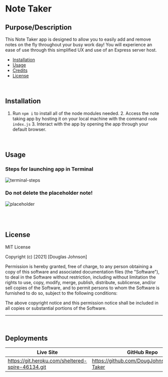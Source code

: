 # Note Taker

## Purpose/Description

This Note Taker app is designed to allow you to easily add and remove notes on the fly throughout your busy work day! You will experience an ease of use through this simplified UX and use of an Express server host.

* [Installation](#installation)
* [Usage](#usage)
* [Credits](#credits)
* [License](#license)

<br>

## Installation

1. Run ``npm i`` to install all of the node modules needed. 2. Access the note taking app by hosting it on your local machine with the command ``node index.js`` 3. Interact with the app by opening the app through your default browser.

<br>

## Usage 

### Steps for launching app in Terminal
![terminal-steps](https://i.postimg.cc/R055VkMH/Terminal.png)

### Do not delete the placeholder note!
![placeholder](https://i.postimg.cc/WbCxXBqH/placeholder.png)

<br>

<br>

## License

MIT License

Copyright (c) [2021] [Douglas Johnson]

Permission is hereby granted, free of charge, to any person obtaining a copy
of this software and associated documentation files (the "Software"), to deal
in the Software without restriction, including without limitation the rights
to use, copy, modify, merge, publish, distribute, sublicense, and/or sell
copies of the Software, and to permit persons to whom the Software is
furnished to do so, subject to the following conditions:

The above copyright notice and this permission notice shall be included in all
copies or substantial portions of the Software.

---

<br>

## Deployments

Live Site | GitHub Repo
------------ | -------------
https://git.heroku.com/sheltered-spire-46134.git | https://github.com/DougJohnson22/Note-Taker
